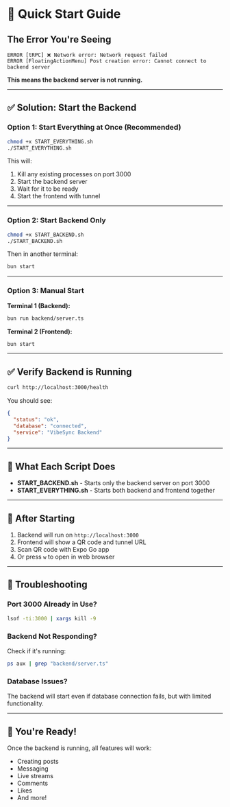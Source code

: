 # 🚀 Quick Start Guide

## The Error You're Seeing

```
ERROR [tRPC] ❌ Network error: Network request failed
ERROR [FloatingActionMenu] Post creation error: Cannot connect to backend server
```

**This means the backend server is not running.**

---

## ✅ Solution: Start the Backend

### Option 1: Start Everything at Once (Recommended)

```bash
chmod +x START_EVERYTHING.sh
./START_EVERYTHING.sh
```

This will:
1. Kill any existing processes on port 3000
2. Start the backend server
3. Wait for it to be ready
4. Start the frontend with tunnel

---

### Option 2: Start Backend Only

```bash
chmod +x START_BACKEND.sh
./START_BACKEND.sh
```

Then in another terminal:
```bash
bun start
```

---

### Option 3: Manual Start

**Terminal 1 (Backend):**
```bash
bun run backend/server.ts
```

**Terminal 2 (Frontend):**
```bash
bun start
```

---

## ✅ Verify Backend is Running

```bash
curl http://localhost:3000/health
```

You should see:
```json
{
  "status": "ok",
  "database": "connected",
  "service": "VibeSync Backend"
}
```

---

## 🎯 What Each Script Does

- **START_BACKEND.sh** - Starts only the backend server on port 3000
- **START_EVERYTHING.sh** - Starts both backend and frontend together

---

## 📱 After Starting

1. Backend will run on `http://localhost:3000`
2. Frontend will show a QR code and tunnel URL
3. Scan QR code with Expo Go app
4. Or press `w` to open in web browser

---

## 🔧 Troubleshooting

### Port 3000 Already in Use?

```bash
lsof -ti:3000 | xargs kill -9
```

### Backend Not Responding?

Check if it's running:
```bash
ps aux | grep "backend/server.ts"
```

### Database Issues?

The backend will start even if database connection fails, but with limited functionality.

---

## 🎉 You're Ready!

Once the backend is running, all features will work:
- Creating posts
- Messaging
- Live streams
- Comments
- Likes
- And more!
